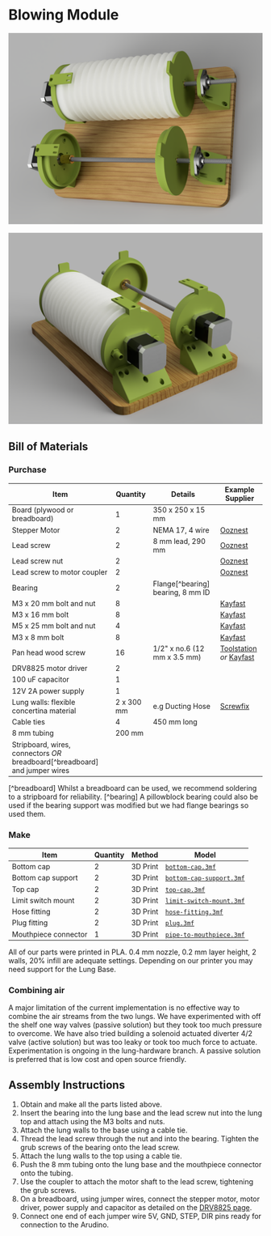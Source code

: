 # Blowing Module

<p float="left">
  <img src="../../Documents/blowing_module_assembly_overview.png" width="800" />
</p>
<p float="left">
  <img src="../../Documents/blowing_module_assembly_overview_2.png" width="800" />
</p>

## Bill of Materials

### Purchase
| Item | Quantity | Details | Example Supplier |
| -------- | -------- | -------- | ------- |
| Board (plywood or breadboard) | 1 | 350 x 250 x 15 mm | |
| Stepper Motor | 2 | NEMA 17, 4 wire | [Ooznest](https://ooznest.co.uk/product/nema17-stepper-motors/?attribute_pa_model=1-8-1703hs168a-62oz-1-68a)|
| Lead screw | 2 | 8 mm lead, 290 mm | [Ooznest](https://ooznest.co.uk/product/acme-8mm-lead-screw/?attribute_pa_screw-length=290mm)|
| Lead screw nut | 2 | | [Ooznest](https://ooznest.co.uk/product/acme-nut/) |
| Lead screw to motor coupler | 2 | | [Ooznest](https://ooznest.co.uk/product/rigid-motor-shaft-coupler/?attribute_pa_size=5x8mm) |
| Bearing | 2 |  Flange[^bearing] bearing, 8 mm ID ||
| M3 x 20 mm bolt and nut | 8 | | [Kayfast](https://www.kayfast.co.uk/category/537/Metric-Socket-Cap-Screws) |
| M3 x 16 mm bolt | 8 | | [Kayfast](https://www.kayfast.co.uk/category/537/Metric-Socket-Cap-Screws) |
| M5 x 25 mm bolt and nut | 4 | | [Kayfast](https://www.kayfast.co.uk/category/537/Metric-Socket-Cap-Screws) |
| M3 x 8 mm bolt | 8 | | [Kayfast](https://www.kayfast.co.uk/category/537/Metric-Socket-Cap-Screws) |
| Pan head wood screw | 16 | 1/2" x no.6 (12 mm x 3.5 mm) | [Toolstation](https://www.toolstation.com/self-tapping-pan-head-pozi-screw/p74035) *or* [Kayfast](https://www.kayfast.co.uk/category/584/Pozi-Pan-Self-Tapping-Screws)|
| DRV8825 motor driver | 2 |  |
| 100 uF capacitor | 1 |  |
| 12V 2A power supply | 1 |  |
| Lung walls: flexible concertina material | 2 x 300 mm | e.g Ducting Hose | [Screwfix](https://www.screwfix.com/p/manrose-pvc-flexible-ducting-hose-white-1m-x-100mm/17297)|
| Cable ties | 4 | 450 mm long | |
| 8 mm tubing | 200 mm |  | |
| Stripboard, wires, connectors *OR* breadboard[^breadboard] and jumper wires |  |  |

[^breadboard] Whilst a breadboard can be used, we recommend soldering to a stripboard for reliability.
[^bearing] A pillowblock bearing could also be used if the bearing support was modified but we had flange bearings so used them.

### Make
| Item | Quantity | Method | Model |
| - | - | - | - |
| Bottom cap | 2 | 3D Print | [`bottom-cap.3mf`](bottom-cap.3mf) |
| Bottom cap support | 2 | 3D Print | [`bottom-cap-support.3mf`](bottom-cap-support.3mf) |
| Top cap | 2 | 3D Print | [`top-cap.3mf`](top-cap.3mf) |
| Limit switch mount | 2 | 3D Print | [`limit-switch-mount.3mf`](limit-switch-mount.3mf)
| Hose fitting | 2 | 3D Print | [`hose-fitting.3mf`](hose-fitting.3mf)
| Plug fitting | 2 | 3D Print | [`plug.3mf`](plug.3mf)|
| Mouthpiece connector | 1 | 3D Print | [`pipe-to-mouthpiece.3mf`](pipe-to-mouthpiece.3mf)|

All of our parts were printed in PLA. 0.4 mm nozzle, 0.2 mm layer height, 2 walls, 20% infill are adequate settings. Depending on our printer you may need support for the Lung Base.

### Combining air
A major limitation of the current implementation is no effective way to combine the air streams from the two lungs. We have experimented with off the shelf one way valves (passive solution) but they took too much pressure to overcome. We have also tried building a solenoid actuated diverter 4/2 valve (active solution) but was too leaky or took too much force to actuate. Experimentation is ongoing in the lung-hardware branch. A passive solution is preferred that is low cost and open source friendly.

## Assembly Instructions

<!-- <p float="left">
  <img src="../../Documents/blower_circuit_diagram.png" height="400" />
</p> -->

1. Obtain and make all the parts listed above.
2. Insert the bearing into the lung base and the lead screw nut into the lung top and attach using the M3 bolts and nuts.
3. Attach the lung walls to the base using a cable tie.
4. Thread the lead screw through the nut and into the bearing. Tighten the grub screws of the bearing onto the lead screw.
5. Attach the lung walls to the top using a cable tie.
6. Push the 8 mm tubing onto the lung base and the mouthpiece connector onto the tubing.
6. Use the coupler to attach the motor shaft to the lead screw, tightening the grub screws.
7. On a breadboard, using jumper wires, connect the stepper motor, motor driver, power supply and capacitor as detailed on the [DRV8825 page](https://www.pololu.com/product/2133).
8. Connect one end of each jumper wire 5V, GND, STEP, DIR pins ready for connection to the Arudino.
